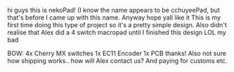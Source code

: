 hi guys this is nekoPad! (I know the name appears to be cchuyeePad, but that's before I came up with this name. Anyway hope yall like it
This is my first time doing this type of project so it's a pretty simple design. Also didn't realise that Alex did a 4 switch macropad until I finished this design LOL my bad 

BOW: 
4x Cherry MX switches
1x EC11 Encoder
1x PCB
thanks! Also not sure how shipping works.. how will Alex contact us? And paying for customs etc.
